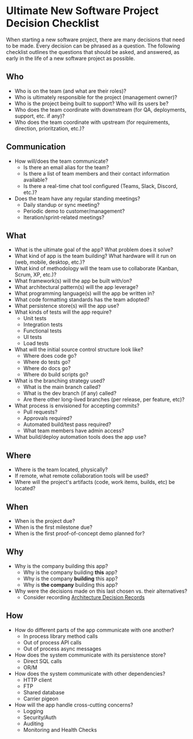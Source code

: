 # Ultimate New Software Project Decision Checklist

When starting a new software project, there are many decisions that need to be made. Every decision can be phrased as a question. The following checklist outlines the questions that should be asked, and answered, as early in the life of a new software project as possible.

## Who

- Who is on the team (and what are their roles)?
- Who is ultimately responsible for the project (management owner)?
- Who is the project being built to support? Who will its users be?
- Who does the team coordinate with downstream (for QA, deployments, support, etc. if any)?
- Who does the team coordinate with upstream (for requirements, direction, prioritzation, etc.)?

## Communication

- How will/does the team communicate?
  - Is there an email alias for the team?
  - Is there a list of team members and their contact information available?
  - Is there a real-time chat tool configured (Teams, Slack, Discord, etc.)?
- Does the team have any regular standing meetings?
  - Daily standup or sync meeting?
  - Periodic demo to customer/management?
  - Iteration/sprint-related meetings?

## What

- What is the ultimate goal of the app? What problem does it solve?
- What kind of app is the team building? What hardware will it run on (web, mobile, desktop, etc.)?
- What kind of methodology will the team use to collaborate (Kanban, Scrum, XP, etc.)?
- What framework(s) will the app be built with/on?
- What architectural pattern(s) will the app leverage?
- What programming language(s) will the app be written in?
- What code formatting standards has the team adopted?
- What persistence store(s) will the app use?
- What kinds of tests will the app require?
  - Unit tests
  - Integration tests
  - Functional tests
  - UI tests
  - Load tests
- What will the initial source control structure look like?
  - Where does code go?
  - Where do tests go?
  - Where do docs go?
  - Where do build scripts go?
- What is the branching strategy used?
  - What is the main branch called?
  - What is the dev branch (if any) called?
  - Are there other long-lived branches (per release, per feature, etc)?
- What process is envisioned for accepting commits?
  - Pull requests?
  - Approvals required?
  - Automated build/test pass required?
  - What team members have admin access?
- What build/deploy automation tools does the app use?

## Where

- Where is the team located, physically?
- If remote, what remote collaboration tools will be used?
- Where will the project's artifacts (code, work items, builds, etc) be located?

## When

- When is the project due?
- When is the first milestone due?
- When is the first proof-of-concept demo planned for?

## Why

- Why is the company building this app?
  - Why is the company building **this** app?
  - Why is the company **building** this app?
  - Why is **the company** building this app?
- Why were the decisions made on this last chosen vs. their alternatives?
  - Consider recording [Architecture Decision Records](https://ardalis.com/getting-started-with-architecture-decision-records/)

## How

- How do different parts of the app communicate with one another?
  - In process library method calls
  - Out of process API calls
  - Out of process async messages
- How does the system communicate with its persistence store?
  - Direct SQL calls
  - OR/M
- How does the system communicate with other dependencies?
  - HTTP client
  - FTP
  - Shared database
  - Carrier pigeon
- How will the app handle cross-cutting concerns?
  - Logging
  - Security/Auth
  - Auditing
  - Monitoring and Health Checks

